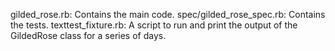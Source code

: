 gilded_rose.rb: Contains the main code.
spec/gilded_rose_spec.rb: Contains the tests.
texttest_fixture.rb: A script to run and print the output of the GildedRose class for a series of days.
